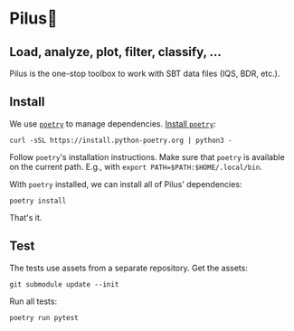 # Pilus🦠

## Load, analyze, plot, filter, classify, ...

Pilus is the one-stop toolbox to work with SBT data files (IQS, BDR, etc.).

## Install

We use [`poetry`](https://python-poetry.org) to manage dependencies. [Install `poetry`](https://python-poetry.org/docs/master/#installation):

```shell
curl -sSL https://install.python-poetry.org | python3 -
```

Follow `poetry`'s installation instructions.
Make sure that `poetry` is available on the current path.
E.g., with `export PATH=$PATH:$HOME/.local/bin`.

With `poetry` installed, we can install all of Pilus' dependencies:

```shell
poetry install
```

That's it.

## Test

The tests use assets from a separate repository. Get the assets:

```shell
git submodule update --init
```

Run all tests:

```shell
poetry run pytest
```
